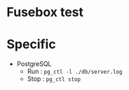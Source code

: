 # Fusebox test

# Specific

- PostgreSQL
  - Run : `pg_ctl -l ./db/server.log`
  - Stop : `pg_ctl stop`
